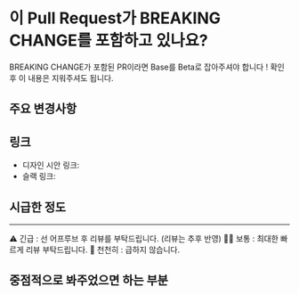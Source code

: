 <!-- 절취선 -->
# 이 Pull Request가 BREAKING CHANGE를 포함하고 있나요?
BREAKING CHANGE가 포함된 PR이라면 Base를 Beta로 잡아주셔야 합니다 !
확인 후 이 내용은 지워주셔도 됩니다.
<!-- 절취선 -->

## 주요 변경사항
<!-- 이 PR이 해결하는 문제 -->

## 링크
- 디자인 시안 링크: <!-- 제플린, 피그마, 프레이머 등 -->
- 슬랙 링크: <!-- 관련된 대화가 이루어진 슬랙 링크 -->

## 시급한 정도
<!-- 아래에서 선택해주세요. -->
---
⚠︎ 긴급 : 선 어프루브 후 리뷰를 부탁드립니다. (리뷰는 추후 반영)
🏃‍♂️ 보통 : 최대한 빠르게 리뷰 부탁드립니다.
🐢 천천히 : 급하지 않습니다.

## 중점적으로 봐주었으면 하는 부분
<!-- 변경사항이 큰 경우 집중해야 할 부분, 또는 불안해서 봐주었으면 하는 부분 등 -->
